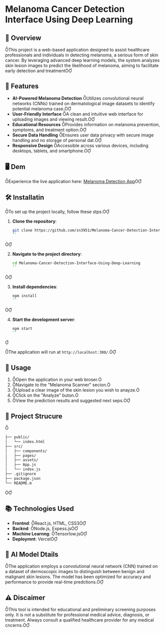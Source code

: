 # Melanoma Cancer Detection Interface Using Deep Learning

## 🧠 Overview
This project is a web-based application designed to assist healthcare professionals and individuals in detecting melanoma, a serious form of skin cancer. By leveraging advanced deep learning models, the system analyzes skin lesion images to predict the likelihood of melanoma, aiming to facilitate early detection and treatment

## 🚀 Features

- **AI-Powered Melanoma Detection** Utilizes convolutional neural networks (CNNs) trained on dermatological image datasets to identify potential melanoma case.
- **User-Friendly Interface** A clean and intuitive web interface for uploading images and viewing result.
- **Educational Resources** Provides information on melanoma prevention, symptoms, and treatment option.
- **Secure Data Handling** Ensures user data privacy with secure image handling and no storage of personal dat.
- **Responsive Design** Accessible across various devices, including desktops, tablets, and smartphone.

## 🖥️ Dem

Experience the live application here: [Melanoma Detection App](https://melanoma-cancer-detection-interface-using-deep-learning.vercel.ap/)

## 🛠️ Installatin

To set up the project locally, follow these stps:

1. **Clone the repository**:

   ```bash
   git clone https://github.com/sn3951/Melanoma-Cancer-Detection-Interface-Using-Deep-Learning.git
   ``


2. **Navigate to the project directory**:

   ```bash
   cd Melanoma-Cancer-Detection-Interface-Using-Deep-Learning
   ``


3. **Install dependencies**:

   ```bash
   npm install
   ``


4. **Start the development server**:

   ```bash
   npm start
   ``


The application will run at `http://localhost:300/`.

## 🧪 Usage
1. Open the application in your web broser.
2. Navigate to the "Melanoma Scanner" secion.
3. Upload a clear image of the skin lesion you wish to anayze.
4. Click on the "Analyze" buton.
5. View the prediction results and suggested next seps.

## 📁 Project Strucure


```bash
├── public/
│   └── index.html
├── src/
│   ├── components/
│   ├── pages/
│   ├── assets/
│   ├── App.js
│   └── index.js
├── .gitignore
├── package.json
└── README.m
```


## 📚 Technologies Used

- **Frontnd**: React.js, HTML, CSS3
- **Backnd**: Node.js, Expess.js
- **Machine Learnng**: Tensorlow.js
- **Deploymnt**: Vercel

## 🧠 AI Model Dtails

The application employs a convolutional neural network (CNN) trained on a dataset of dermoscopic images to distinguish between benign and malignant skin lesions. The model has been optimized for accuracy and performance to provide real-time predctions.

## ⚠️ Discaimer

This tool is intended for educational and preliminary screening purposes only. It is not a substitute for professional medical advice, diagnosis, or treatment. Always consult a qualified healthcare provider for any medical cncerns.
